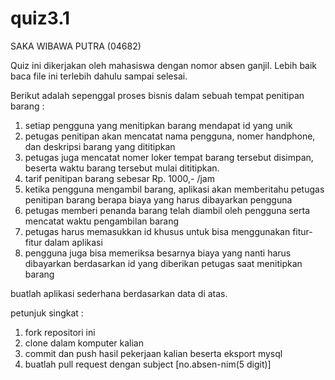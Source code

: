 quiz3.1
=======

SAKA WIBAWA PUTRA (04682)

Quiz ini dikerjakan oleh mahasiswa dengan nomor absen ganjil. Lebih baik baca file ini terlebih dahulu sampai selesai.

Berikut adalah sepenggal proses bisnis dalam sebuah tempat penitipan barang :

1. setiap pengguna yang menitipkan barang mendapat id yang unik
2. petugas penitipan akan mencatat nama pengguna, nomer handphone, dan deskripsi barang yang dititipkan
3. petugas  juga mencatat nomer loker tempat barang tersebut disimpan, beserta waktu barang tersebut mulai dititipkan.
4. tarif penitipan barang sebesar Rp. 1000,- /jam
5. ketika pengguna mengambil barang, aplikasi akan memberitahu petugas penitipan barang berapa biaya yang harus dibayarkan pengguna
6. petugas memberi penanda barang telah diambil oleh pengguna serta mencatat waktu pengambilan barang
7. petugas harus memasukkan id khusus untuk bisa menggunakan fitur-fitur dalam aplikasi
8. pengguna juga bisa memeriksa besarnya biaya yang nanti harus dibayarkan berdasarkan id yang diberikan petugas saat menitipkan barang

buatlah aplikasi sederhana berdasarkan data di atas.

petunjuk singkat :
1. fork repositori ini
2. clone dalam komputer kalian
3. commit dan push hasil pekerjaan kalian beserta eksport mysql
4. buatlah pull request dengan subject [no.absen-nim(5 digit)] 
